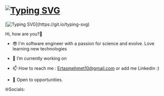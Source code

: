   # [![Typing SVG](https://readme-typing-svg.demolab.com?font=Fira+Code&pause=1000&width=435&lines=I'm+Mehmet+Ertas+%F0%9F%91%A8%E2%80%8D%F0%9F%92%BB+)](https://git.io/typing-svg)
   [![Typing SVG](https://readme-typing-svg.demolab.com?font=Fira+Code&pause=1000&width=435&lines=_____________________________________________)](https://git.io/typing-svg)
   
Hi, how are you?👋

* 😎 I'm software engineer with a passion for science and evolve. Love learning new technologies 

* 🌱 I’m currently working on

* 📫 How to reach me : Ertasmehmet10@gmail.com or add me Linkedin :)

* 👯 Open to opportunities.

🌐Socials:





